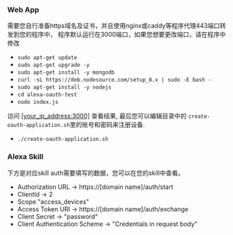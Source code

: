 
### Web App
需要您自行准备https域名及证书，并且使用nginx或caddy等程序代理443端口转发到您的程序中，
程序默认运行在3000端口，如果您想要更改端口，请在程序中修改

 - `sudo apt-get update`
 - `sudo apt-get upgrade -y`
 - `sudo apt-get install -y mongodb`
 - `curl -sL https://deb.nodesource.com/setup_8.x | sudo -E bash -`
 - `sudo apt-get install -y nodejs`
 - `cd alexa-oauth-test`
 - `node index.js`


访问 [[your_ip_address:3000]](:3000) 查看结果,
最后您可以编辑目录中的
 `create-oauth-application.sh`里的账号和密码来注册设备.


 - `./create-oauth-application.sh`


### Alexa Skill


下方是对应skill auth需要填写的数据，您可以在您的skill中查看。 
 - Authorization URL -> https://[domain name]/auth/start
 - ClientId -> 2
 - Scope "access_devices"
 - Access Token URI -> https://[domain name]/auth/exchange
 - Client Secret -> "password"
 - Client Authentication Scheme -> "Credentials in request body" 

